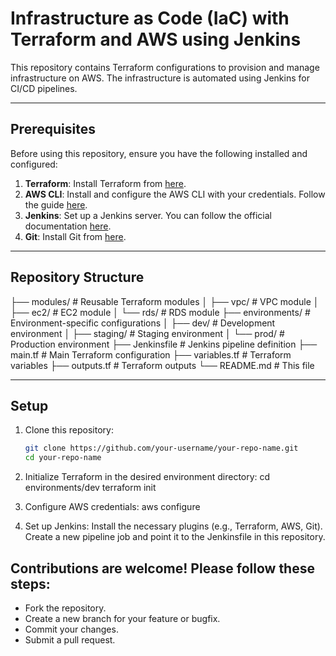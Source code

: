 # Infrastructure as Code (IaC) with Terraform and AWS using Jenkins

This repository contains Terraform configurations to provision and manage infrastructure on AWS. The infrastructure is automated using Jenkins for CI/CD pipelines.

---

## Prerequisites

Before using this repository, ensure you have the following installed and configured:

1. **Terraform**: Install Terraform from [here](https://www.terraform.io/downloads.html).
2. **AWS CLI**: Install and configure the AWS CLI with your credentials. Follow the guide [here](https://docs.aws.amazon.com/cli/latest/userguide/install-cliv2.html).
3. **Jenkins**: Set up a Jenkins server. You can follow the official documentation [here](https://www.jenkins.io/doc/book/installing/).
4. **Git**: Install Git from [here](https://git-scm.com/downloads).

---

## Repository Structure
├── modules/ # Reusable Terraform modules
│ ├── vpc/ # VPC module
│ ├── ec2/ # EC2 module
│ └── rds/ # RDS module
├── environments/ # Environment-specific configurations
│ ├── dev/ # Development environment
│ ├── staging/ # Staging environment
│ └── prod/ # Production environment
├── Jenkinsfile # Jenkins pipeline definition
├── main.tf # Main Terraform configuration
├── variables.tf # Terraform variables
├── outputs.tf # Terraform outputs
└── README.md # This file


---

## Setup

1. Clone this repository:
   ```bash
   git clone https://github.com/your-username/your-repo-name.git
   cd your-repo-name
   
2. Initialize Terraform in the desired environment directory:
   cd environments/dev
   terraform init
   
4. Configure AWS credentials:
   aws configure
   
6. Set up Jenkins:
  Install the necessary plugins (e.g., Terraform, AWS, Git).
  Create a new pipeline job and point it to the Jenkinsfile in this repository.


## Contributions are welcome! Please follow these steps:
- Fork the repository.
- Create a new branch for your feature or bugfix.
- Commit your changes.
- Submit a pull request.
